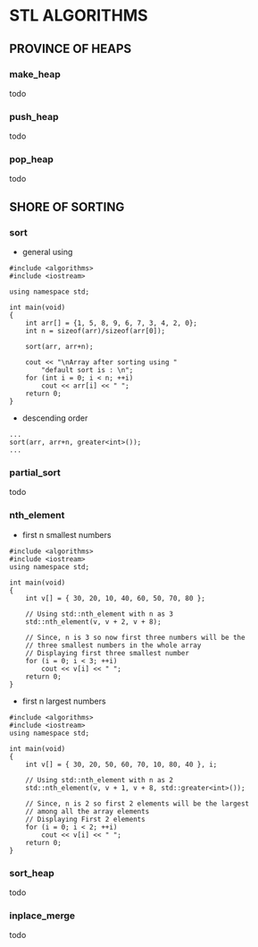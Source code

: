 # STL ALGORITHMS
## PROVINCE OF HEAPS
### make_heap

todo

### push_heap

todo

### pop_heap

todo

## SHORE OF SORTING
### sort

+ general using

```text
#include <algorithms>
#include <iostream>

using namespace std;

int main(void)
{
    int arr[] = {1, 5, 8, 9, 6, 7, 3, 4, 2, 0};
    int n = sizeof(arr)/sizeof(arr[0]);

    sort(arr, arr+n);

    cout << "\nArray after sorting using "
        "default sort is : \n";
    for (int i = 0; i < n; ++i)
        cout << arr[i] << " ";
    return 0;
}
```

+ descending order

```text
...
sort(arr, arr+n, greater<int>());
...
```

### partial_sort

todo

### nth_element

+ first n smallest numbers

```text
#include <algorithms>
#include <iostream>
using namespace std;

int main(void)
{
    int v[] = { 30, 20, 10, 40, 60, 50, 70, 80 };

    // Using std::nth_element with n as 3
    std::nth_element(v, v + 2, v + 8);

    // Since, n is 3 so now first three numbers will be the
    // three smallest numbers in the whole array
    // Displaying first three smallest number
    for (i = 0; i < 3; ++i)
        cout << v[i] << " ";
    return 0;
}
```

+ first n largest numbers

```text
#include <algorithms>
#include <iostream>
using namespace std;

int main(void)
{
    int v[] = { 30, 20, 50, 60, 70, 10, 80, 40 }, i;

    // Using std::nth_element with n as 2
    std::nth_element(v, v + 1, v + 8, std::greater<int>());

    // Since, n is 2 so first 2 elements will be the largest
    // among all the array elements
    // Displaying First 2 elements
    for (i = 0; i < 2; ++i)
        cout << v[i] << " ";
    return 0;
}
```

### sort_heap

todo

### inplace_merge

todo

